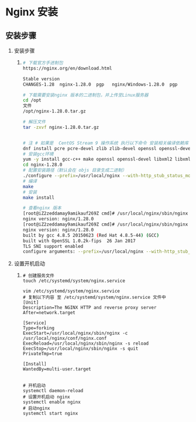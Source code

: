 # Nginx 安装 

## 安装步骤

1. 安装步骤

   1. ```bash
      # 下载官方手进制包
      https://nginx.org/en/download.html
      
      Stable version
      CHANGES-1.28	nginx-1.28.0  pgp	nginx/Windows-1.28.0  pgp
      
      # 下载需要安装nginx 版本的二进制包，并上传至Linux服务器
      cd /opt
      文件
      /opt/nginx-1.28.0.tar.gz
      
      # 解压文件
      tar -zxvf nginx-1.28.0.tar.gz
      
      
      # 注 # 如果是  CentOS Stream 9 操作系统 执行以下命令 安装相关编译依赖库
      dnf install pcre pcre-devel zlib zlib-devel openssl openssl-devel wget -y
      # 安装gcc环境 
      yum -y install gcc-c++ make openssl openssl-devel libxml2 libxml2-devel libxslt-devel gd gd-devel GeoIP GeoIP-devel GeoIP-data
      cd nginx-1.28.0
      # 配置安装路径（默认会在 objs 目录生成二进制）
      ./configure --prefix=/usr/local/nginx --with-http_stub_status_module --with-http_ssl_module --with-http_v2_module --with-http_sub_module --with-http_gzip_static_module --with-pcre
      # 编译
      make
      # 安装
      make install
      
      # 查看nginx 版本
      [root@iZ2zeddamay9amikauf269Z cmd]# /usr/local/nginx/sbin/nginx -v
      nginx version: nginx/1.28.0
      [root@iZ2zeddamay9amikauf269Z cmd]# /usr/local/nginx/sbin/nginx -V
      nginx version: nginx/1.28.0
      built by gcc 4.8.5 20150623 (Red Hat 4.8.5-44) (GCC) 
      built with OpenSSL 1.0.2k-fips  26 Jan 2017
      TLS SNI support enabled
      configure arguments: --prefix=/usr/local/nginx --with-http_stub_status_module --with-http_ssl_module --with-http_v2_module --with-http_sub_module --with-http_gzip_static_module --with-pcre
      
      
      ```

2. 设置开机启动

   1. ```
      # 创建服务文件
      touch /etc/systemd/system/nginx.service
      
      vim /etc/systemd/system/nginx.service
      # 复制以下内容 至 /etc/systemd/system/nginx.service 文件中
      [Unit]
      Description=The NGINX HTTP and reverse proxy server
      After=network.target
      
      [Service]
      Type=forking
      ExecStart=/usr/local/nginx/sbin/nginx -c /usr/local/nginx/conf/nginx.conf
      ExecReload=/usr/local/nginx/sbin/nginx -s reload
      ExecStop=/usr/local/nginx/sbin/nginx -s quit
      PrivateTmp=true
      
      [Install]
      WantedBy=multi-user.target
      
      
      # 开机启动
      systemctl daemon-reload
      # 设置开机启动 nginx
      systemctl enable nginx
      # 启动nginx
      systemctl start nginx
      ```
      
      

